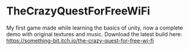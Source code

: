 # TheCrazyQuestForFreeWiFi
My first game made while learning the basics of unity, now a complete demo with original textures and music.
Download the latest build here: https://something-bit.itch.io/the-crazy-quest-for-free-wi-fi
